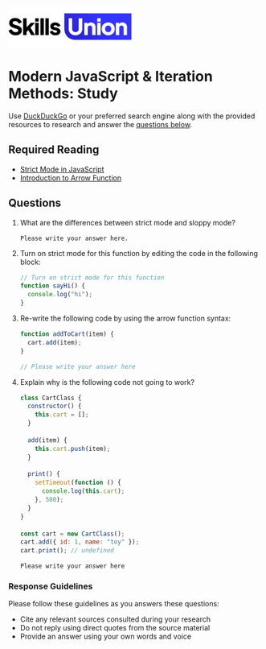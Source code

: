 [<img src="assets/images/su-logo.png" alt="Skills Union Logo" height="80px" />](https://www.skillsunion.com/)

# Modern JavaScript & Iteration Methods: Study

Use [DuckDuckGo](https://duckduckgo.com/) or your preferred search engine along with the provided resources to research and answer the [questions below](#questions).

## Required Reading

- [Strict Mode in JavaScript](https://www.geeksforgeeks.org/strict-mode-javascript)
- [Introduction to Arrow Function](https://www.javascripttutorial.net/es6/javascript-arrow-function/)

## Questions

1. What are the differences between strict mode and sloppy mode?

   ```
   Please write your answer here.
   ```

2. Turn on strict mode for this function by editing the code in the following block:

   ```js
   // Turn on strict mode for this function
   function sayHi() {
     console.log("hi");
   }
   ```

3. Re-write the following code by using the arrow function syntax:

   ```js
   function addToCart(item) {
     cart.add(item);
   }
   ```

   ```js
   // Please write your answer here
   ```

4. Explain why is the following code not going to work?

   ```js
   class CartClass {
     constructor() {
       this.cart = [];
     }

     add(item) {
       this.cart.push(item);
     }

     print() {
       setTimeout(function () {
         console.log(this.cart);
       }, 500);
     }
   }

   const cart = new CartClass();
   cart.add({ id: 1, name: "toy" });
   cart.print(); // undefined
   ```

   ```
   Please write your answer here
   ```

### Response Guidelines

Please follow these guidelines as you answers these questions:

- Cite any relevant sources consulted during your research
- Do not reply using direct quotes from the source material
- Provide an answer using your own words and voice
